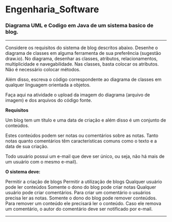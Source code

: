 # Engenharia_Software
### Diagrama UML e Codigo em Java de um sistema basico de blog.
***
Considere os requisitos do sistema de blog descritos abaixo. Desenhe o diagrama de classes em alguma ferramenta de sua preferência (sugestão draw.io). No diagrama, desenhar as classes, atributos, relacionamentos, multiplicidade e navegabilidade. Nas classes, basta colocar os atributos. Não é necessário colocar métodos.

Além disso, escreva o código correspondente ao diagrama de classes em qualquer linguagem orientada a objetos.

Faça aqui na atividade o upload da imagem do diagrama (arquivo de imagem) e dos arquivos do código fonte. 

**Requisitos**

Um blog tem um título e uma data de criação e além disso é um conjunto de conteúdos.

Estes conteúdos podem ser notas ou comentários sobre as notas. Tanto notas quanto comentários têm características comuns como o texto e a data de sua criação.

Todo usuário possui um e-mail que deve ser único, ou seja, não há mais de um usuário com o mesmo e-mail).

**O sistema deve:**

Permitir a criação de blogs
Permitir a utilização de blogs
Qualquer usuário pode ler conteúdos
Somente o dono do blog pode criar notas
Qualquer usuário pode criar comentários. Para criar um comentário o usuários precisa ler as notas.
Somente o dono do blog pode remover conteúdos. Para remover um conteúdo ele precisará ler o conteúdo. Caso ele remova um comentário, o autor do comentário deve ser notificado por e-mail.
***
